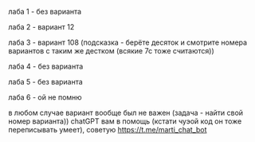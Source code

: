 лаба 1 - без варианта 

лаба 2 - вариант 12

лаба 3 - вариант 108 (подсказка - берёте десяток и смотрите номера вариантов с таким же дестком (всякие 7с тоже считаются))

лаба 4 - без варианта 

лаба 5 - без варианта 

лаба 6 - ой не помню


в любом случае вариант вообще был не важен (задача - найти свой номер варианта))
chatGPT вам в помощь (кстати чуэой код он тоже переписывать умеет), 
советую https://t.me/marti_chat_bot
